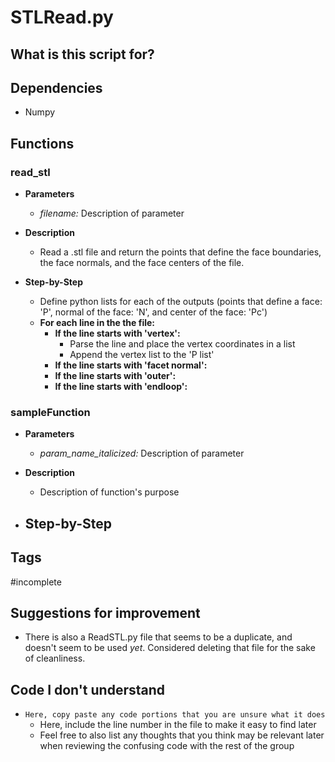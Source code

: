 # STLRead.py
## What is this script for?


## Dependencies
- Numpy

## Functions 
### read_stl
-  **Parameters**
	- *filename:* Description of parameter
- **Description**
	- Read a .stl file and return the points that define the face boundaries, the face normals, and the face centers of the file.

- **Step-by-Step**
	- Define python lists for each of the outputs (points that define a face: 'P', normal of the face: 'N', and center of the face: 'Pc')
	- **For each line in the the file:**
		- **If the line starts with 'vertex':**
			- Parse the line and place the vertex coordinates in a list
			- Append the vertex list to the 'P list'
		- **If the line starts with 'facet normal':**
		- **If the line starts with 'outer':**
		- **If the line starts with 'endloop':**

### sampleFunction
-  **Parameters**
	- *param_name_italicized:* Description of parameter
- **Description**
	- Description of function's purpose

- **Step-by-Step**
	- 

## Tags
#incomplete 

## Suggestions for improvement
- There is also a ReadSTL.py file that seems to be a duplicate, and doesn't seem to be used *yet*. Considered deleting that file for the sake of cleanliness.

## Code I don't understand
- ```Here, copy paste any code portions that you are unsure what it does``` 
	- Here, include the line number in the file to make it easy to find later
	- Feel free to also list any thoughts that you think may be relevant later when reviewing  the confusing code with the rest of the group

